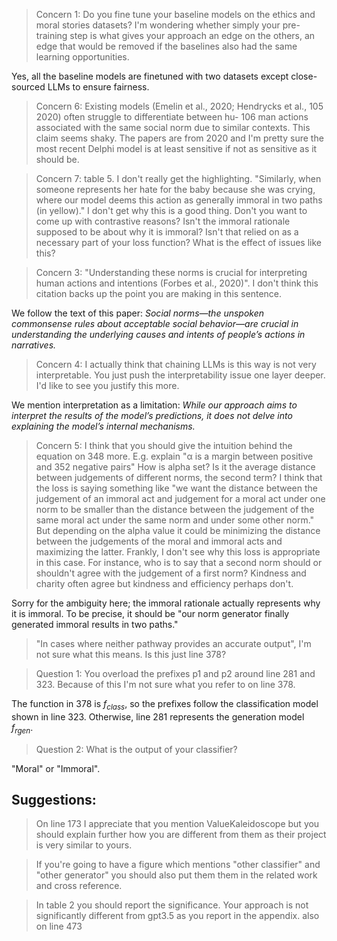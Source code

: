 


> Concern 1: Do you fine tune your baseline models on the ethics and moral stories datasets? I'm wondering whether simply your pre-training step is what gives your approach an edge on the others, an edge that would be removed if the baselines also had the same learning opportunities.

Yes, all the baseline models are finetuned with two datasets except close-sourced LLMs to ensure fairness.

> Concern 6: Existing models (Emelin et al., 2020; Hendrycks et al., 105 2020) often struggle to differentiate between hu- 106 man actions associated with the same social norm due to similar contexts. This claim seems shaky. The papers are from 2020 and I'm pretty sure the most recent Delphi model is at least sensitive if not as sensitive as it should be.

> Concern 7: table 5. I don't really get the highlighting. "Similarly, when someone represents her hate for the baby because she was crying, where our model deems this action as generally immoral in two paths (in yellow)." I don't get why this is a good thing. Don't you want to come up with contrastive reasons? Isn't the immoral rationale supposed to be about why it is immoral? Isn't that relied on as a necessary part of your loss function? What is the effect of issues like this?

> Concern 3: "Understanding these norms is crucial for interpreting human actions and intentions (Forbes et al., 2020)". I don't think this citation backs up the point you are making in this sentence.

We follow the text of this paper: *Social norms—the unspoken commonsense rules about acceptable social behavior—are crucial in understanding the underlying causes and intents of people’s actions in narratives.*

> Concern 4: I actually think that chaining LLMs is this way is not very interpretable. You just push the interpretability issue one layer deeper. I'd like to see you justify this more.

 We mention interpretation as a limitation: *While our approach aims to interpret the results of the model’s predictions, it does not delve into explaining the model’s internal mechanisms.*

> Concern 5: I think that you should give the intuition behind the equation on 348 more. E.g. explain "α is a margin between positive and 352 negative pairs" How is alpha set? Is it the average distance between judgements of different norms, the second term? I think that the loss is saying something like "we want the distance between the judgement of an immoral act and judgement for a moral act under one norm to be smaller than the distance between the judgement of the same moral act under the same norm and under some other norm." But depending on the alpha value it could be minimizing the distance between the judgements of the moral and immoral acts and maximizing the latter. Frankly, I don't see why this loss is appropriate in this case. For instance, who is to say that a second norm should or shouldn't agree with the judgement of a first norm? Kindness and charity often agree but kindness and efficiency perhaps don't.



 Sorry for the ambiguity here; the immoral rationale actually represents why it is immoral. To be precise, it should be "our norm generator finally generated immoral results in two paths."    

> "In cases where neither pathway provides an accurate output", I'm not sure what this means. Is this just line 378?

 
> Question 1: You overload the prefixes p1 and p2 around line 281 and 323. Because of this I'm not sure what you refer to on line 378.

  The function in 378 is $f_{class}$, so the prefixes follow the classification model shown in line 323. Otherwise, line 281 represents the generation model $f_{rgen}$.
  
> Question 2: What is the output of your classifier?

  "Moral" or "Immoral".
 
## Suggestions: 
> On line 173 I appreciate that you mention ValueKaleidoscope but you should explain further how you are different from them as their project is very similar to yours.

> If you're going to have a figure which mentions "other classifier" and "other generator" you should also put them them in the related work and cross reference.

> In table 2 you should report the significance. Your approach is not significantly different from gpt3.5 as you report in the appendix. also on line 473


